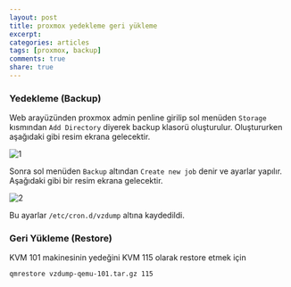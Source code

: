```yaml
---
layout: post
title: proxmox yedekleme geri yükleme
excerpt:
categories: articles
tags: [proxmox, backup]
comments: true
share: true
---
```


### Yedekleme (Backup)

Web arayüzünden proxmox admin penline girilip sol menüden `Storage` kısmından
`Add Directory` diyerek backup klasorü oluşturulur. Oluştururken aşağıdaki gibi
resim ekrana gelecektir.

![1](http://ecylmz.com/file/proxmox-backup-1.png)

Sonra sol menüden `Backup` altından `Create new job` denir ve ayarlar yapılır.
Aşağıdaki gibi bir resim ekrana gelecektir.

![2](http://ecylmz.com/file/proxmox-backup-2.png)

Bu ayarlar `/etc/cron.d/vzdump` altına kaydedildi.

### Geri Yükleme (Restore)

KVM 101 makinesinin yedeğini KVM 115 olarak restore etmek için

	qmrestore vzdump-qemu-101.tar.gz 115

